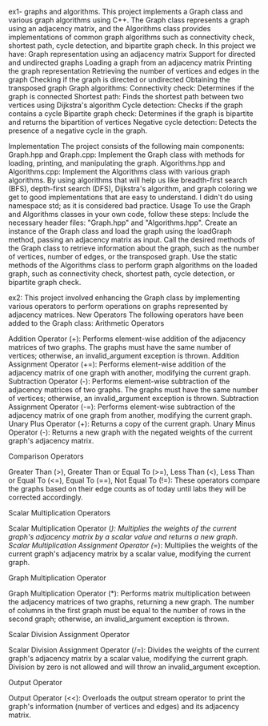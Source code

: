 ex1- graphs and algorithms.
This project implements a Graph class and various graph algorithms using C++.
The Graph class represents a graph using an adjacency matrix, and the Algorithms class provides implementations of common graph algorithms such as connectivity check, shortest path, cycle detection, and bipartite graph check.
In this project we have:
  Graph representation using an adjacency matrix
  Support for directed and undirected graphs
  Loading a graph from an adjacency matrix
  Printing the graph representation
  Retrieving the number of vertices and edges in the graph
  Checking if the graph is directed or undirected
  Obtaining the transposed graph
  Graph algorithms:
  Connectivity check: Determines if the graph is connected
  Shortest path: Finds the shortest path between two vertices using Dijkstra's algorithm
  Cycle detection: Checks if the graph contains a cycle
  Bipartite graph check: Determines if the graph is bipartite and returns the bipartition of vertices
  Negative cycle detection: Detects the presence of a negative cycle in the graph.


  Implementation
The project consists of the following main components: 
  Graph.hpp and Graph.cpp: Implement the Graph class with methods for loading, printing, and manipulating the graph.
  Algorithms.hpp and Algorithms.cpp: Implement the Algorithms class with various graph algorithms.
  By using algorithms that will help us like breadth-first search (BFS), depth-first search (DFS), Dijkstra's algorithm, and graph coloring we get to good implementations that are easy to understand.
  I didn't do using namespace std; as it is considered bad practice.
  Usage
To use the Graph and Algorithms classes in your own code, follow these steps:
  Include the necessary header files: "Graph.hpp" and "Algorithms.hpp".
  Create an instance of the Graph class and load the graph using the loadGraph method, passing an adjacency matrix as input.
  Call the desired methods of the Graph class to retrieve information about the graph, such as the number of vertices, number of edges, or the transposed graph.
  Use the static methods of the Algorithms class to perform graph algorithms on the loaded graph, such as connectivity check, shortest path, cycle detection, or bipartite graph check.


ex2:
This project involved enhancing the Graph class by implementing various operators to perform operations on graphs represented by adjacency matrices.
New Operators
The following operators have been added to the Graph class:
Arithmetic Operators

Addition Operator (+): Performs element-wise addition of the adjacency matrices of two graphs. The graphs must have the same number of vertices; otherwise, an invalid_argument exception is thrown.
Addition Assignment Operator (+=): Performs element-wise addition of the adjacency matrix of one graph with another, modifying the current graph.
Subtraction Operator (-): Performs element-wise subtraction of the adjacency matrices of two graphs. The graphs must have the same number of vertices; otherwise, an invalid_argument exception is thrown.
Subtraction Assignment Operator (-=): Performs element-wise subtraction of the adjacency matrix of one graph from another, modifying the current graph.
Unary Plus Operator (+): Returns a copy of the current graph.
Unary Minus Operator (-): Returns a new graph with the negated weights of the current graph's adjacency matrix.

Comparison Operators

Greater Than (>), Greater Than or Equal To (>=), Less Than (<), Less Than or Equal To (<=), Equal To (==), Not Equal To (!=): These operators compare the graphs based on their edge counts as of today until labs they will be corrected accordingly.

Scalar Multiplication Operators

Scalar Multiplication Operator (*): Multiplies the weights of the current graph's adjacency matrix by a scalar value and returns a new graph.
Scalar Multiplication Assignment Operator (*=): Multiplies the weights of the current graph's adjacency matrix by a scalar value, modifying the current graph.

Graph Multiplication Operator

Graph Multiplication Operator (*): Performs matrix multiplication between the adjacency matrices of two graphs, returning a new graph. The number of columns in the first graph must be equal to the number of rows in the second graph; otherwise, an invalid_argument exception is thrown.

Scalar Division Assignment Operator

Scalar Division Assignment Operator (/=): Divides the weights of the current graph's adjacency matrix by a scalar value, modifying the current graph. Division by zero is not allowed and will throw an invalid_argument exception.

Output Operator

Output Operator (<<): Overloads the output stream operator to print the graph's information (number of vertices and edges) and its adjacency matrix.